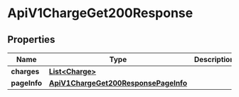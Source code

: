 

# ApiV1ChargeGet200Response


## Properties

| Name | Type | Description | Notes |
|------------ | ------------- | ------------- | -------------|
|**charges** | [**List&lt;Charge&gt;**](Charge.md) |  |  [optional] |
|**pageInfo** | [**ApiV1ChargeGet200ResponsePageInfo**](ApiV1ChargeGet200ResponsePageInfo.md) |  |  [optional] |



